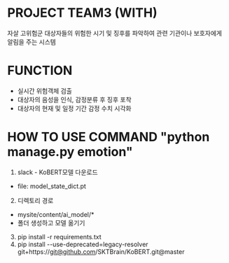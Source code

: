 # PROJECT TEAM3 (WITH)
자살 고위험군 대상자들의 위험한 시기 및 징후를 파악하여 관련 기관이나 보호자에게 알림을 주는 시스템

# FUNCTION
- 실시간 위험객체 검출
- 대상자의 음성을 인식, 감정분류 후 징후 포착
- 대상자의 현재 및 일정 기간 감정 수치 시각화

# HOW TO USE COMMAND "python manage.py emotion"
1. slack - KoBERT모델 다운로드
* file: model_state_dict.pt

2. 디렉토리 경로
* mysite/content/ai_model/*
* 폴더 생성하고 모델 옮기기

3. pip install -r requirements.txt
4. pip install --use-deprecated=legacy-resolver git+https://git@github.com/SKTBrain/KoBERT.git@master
